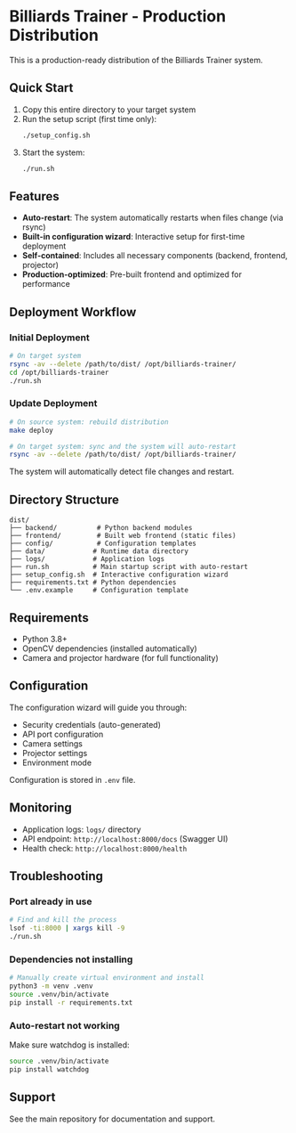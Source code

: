 # Billiards Trainer - Production Distribution

This is a production-ready distribution of the Billiards Trainer system.

## Quick Start

1. Copy this entire directory to your target system
2. Run the setup script (first time only):
   ```bash
   ./setup_config.sh
   ```
3. Start the system:
   ```bash
   ./run.sh
   ```

## Features

- **Auto-restart**: The system automatically restarts when files change (via rsync)
- **Built-in configuration wizard**: Interactive setup for first-time deployment
- **Self-contained**: Includes all necessary components (backend, frontend, projector)
- **Production-optimized**: Pre-built frontend and optimized for performance

## Deployment Workflow

### Initial Deployment
```bash
# On target system
rsync -av --delete /path/to/dist/ /opt/billiards-trainer/
cd /opt/billiards-trainer
./run.sh
```

### Update Deployment
```bash
# On source system: rebuild distribution
make deploy

# On target system: sync and the system will auto-restart
rsync -av --delete /path/to/dist/ /opt/billiards-trainer/
```

The system will automatically detect file changes and restart.

## Directory Structure

```
dist/
├── backend/          # Python backend modules
├── frontend/         # Built web frontend (static files)
├── config/           # Configuration templates
├── data/            # Runtime data directory
├── logs/            # Application logs
├── run.sh           # Main startup script with auto-restart
├── setup_config.sh  # Interactive configuration wizard
├── requirements.txt # Python dependencies
└── .env.example     # Configuration template
```

## Requirements

- Python 3.8+
- OpenCV dependencies (installed automatically)
- Camera and projector hardware (for full functionality)

## Configuration

The configuration wizard will guide you through:
- Security credentials (auto-generated)
- API port configuration
- Camera settings
- Projector settings
- Environment mode

Configuration is stored in `.env` file.

## Monitoring

- Application logs: `logs/` directory
- API endpoint: `http://localhost:8000/docs` (Swagger UI)
- Health check: `http://localhost:8000/health`

## Troubleshooting

### Port already in use
```bash
# Find and kill the process
lsof -ti:8000 | xargs kill -9
./run.sh
```

### Dependencies not installing
```bash
# Manually create virtual environment and install
python3 -m venv .venv
source .venv/bin/activate
pip install -r requirements.txt
```

### Auto-restart not working
Make sure watchdog is installed:
```bash
source .venv/bin/activate
pip install watchdog
```

## Support

See the main repository for documentation and support.
